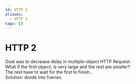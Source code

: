 ```yaml
---
id: HTTP 2
aliases:
  - HTTP 2
tags: []
---
```


# HTTP 2
Goal was to decrease delay in multiple-object HTTP Request.  
What if the first object, is very large and the rest are smaller?  
The rest have to wait for the first to finish...  
Solution: divide into frames.  

